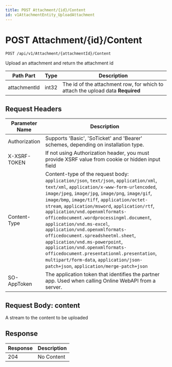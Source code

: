 ```yaml
---
title: POST Attachment/{id}/Content
id: v1AttachmentEntity_UploadAttachment
---
```


# POST Attachment/{id}/Content

```http
POST /api/v1/Attachment/{attachmentId}/Content
```

Upload an attachment and return the attachment id






| Path Part | Type | Description |
|-----------|------|-------------|
| attachmentId | int32 | The id of the attachment row, for which to attach the upload data **Required** |



## Request Headers

| Parameter Name | Description |
|----------------|-------------|
| Authorization  | Supports 'Basic', 'SoTicket' and 'Bearer' schemes, depending on installation type. |
| X-XSRF-TOKEN   | If not using Authorization header, you must provide XSRF value from cookie or hidden input field |
| Content-Type | Content-type of the request body: `application/json`, `text/json`, `application/xml`, `text/xml`, `application/x-www-form-urlencoded`, `image/jpeg`, `image/jpg`, `image/png`, `image/gif`, `image/bmp`, `image/tiff`, `application/octet-stream`, `application/msword`, `application/rtf`, `application/vnd.openxmlformats-officedocument.wordprocessingml.document`, `application/vnd.ms-excel`, `application/vnd.openxmlformats-officedocument.spreadsheetml.sheet`, `application/vnd.ms-powerpoint`, `application/vnd.openxmlformats-officedocument.presentationml.presentation`, `multipart/form-data`, `application/json-patch+json`, `application/merge-patch+json` |
| SO-AppToken | The application token that identifies the partner app. Used when calling Online WebAPI from a server. |

## Request Body: content  

A stream to the content to be uploaded 



## Response


| Response | Description |
|----------------|-------------|
| 204 | No Content |